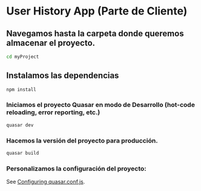 # User History App (Parte de Cliente)

## Navegamos hasta la carpeta donde queremos almacenar el proyecto.
```bash
cd myProject
```

## Instalamos las dependencias
```bash
npm install
```

### Iniciamos el proyecto Quasar en modo de Desarrollo (hot-code reloading, error reporting, etc.)
```bash
quasar dev
```


### Hacemos la versión del proyecto para producción.
```bash
quasar build
```

### Personalizamos la configuración del proyecto:
See [Configuring quasar.conf.js](https://quasar.dev/quasar-cli/quasar-conf-js).

